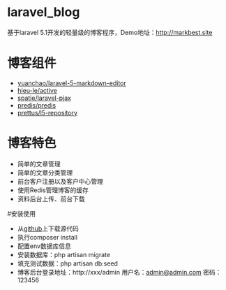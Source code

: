 # laravel_blog
基于laravel 5.1开发的轻量级的博客程序，Demo地址：http://markbest.site

# 博客组件
- [yuanchao/laravel-5-markdown-editor](https://github.com/yccphp/laravel-5-markdown-editor)
- [hieu-le/active](https://github.com/letrunghieu/active)
- [spatie/laravel-pjax](https://github.com/spatie/laravel-pjax)
- [predis/predis](https://github.com/nrk/predis)
- [prettus/l5-repository](https://github.com/andersao/l5-repository)

# 博客特色
- 简单的文章管理
- 简单的文章分类管理
- 前台客户注册以及客户中心管理
- 使用Redis管理博客的缓存
- 资料后台上传、前台下载

#安装使用
- 从[github](https://github.com/markbest/laravel_blog)上下载源代码
- 执行composer install
- 配置env数据库信息
- 安装数据库：php artisan migrate
- 填充测试数据：php artisan db:seed
- 博客后台登录地址：http://xxx/admin 用户名：admin@admin.com  密码：123456

